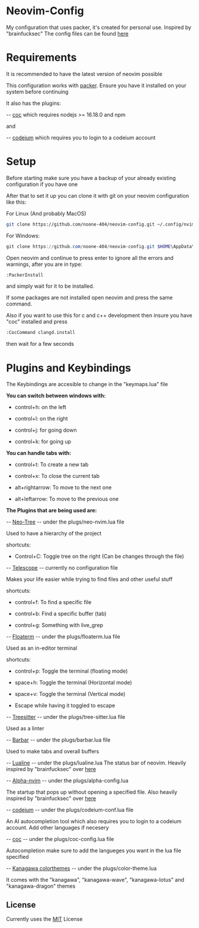 # Neovim-Config

My configuration that uses packer, it's created for personal use. 
Inspired by "brainfucksec" 
The config files can be found [here](https://github.com/brainfucksec/neovim-lua)

# Requirements

It is recommended to have the latest version of neovim possible

This configuration works with [packer](https://github.com/wbthomason/packer.nvim?tab=readme-ov-file#quickstart). Ensure you have it installed on your system before continuing

It also has the plugins:

-- [coc](https://github.com/neoclide/coc.nvim) which requires nodejs >= 16.18.0 and npm

and

-- [codeium](https://github.com/Exafunction/codeium.nvim) which requires you to login to a codeium account

# Setup

Before starting make sure you have a backup of your already existing configuration if you have one

After that to set it up you can clone it with git on your neovim configuration like this:

For Linux (And probably MacOS)
```bash
git clone https://github.com/noone-404/neovim-config.git ~/.config/nvim
```

For Windows:
```powershell
git clone https://github.com/noone-404/neovim-config.git $HOME\AppData\Local\nvim
```

Open neovim and continue to press enter to ignore all the errors and warnings, after you are in type:
```bash
:PackerInstall
```
and simply wait for it to be installed.

If some packages are not installed open neovim and press the same command.

Also if you want to use this for c and c++ development then insure you have "coc" installed and press
```bash
:CocCommand clangd.install
```
then wait for a few seconds

# Plugins and Keybindings

The Keybindings are accesible to change in the "keymaps.lua" file

**You can switch between windows with:**

* control+h: on the left

* control+l: on the right

* control+j: for going down

* control+k: for going up

**You can handle tabs with:**

* control+t: To create a new tab

* control+x: To close the current tab

* alt+rightarrow: To move to the next one

* alt+leftarrow: To move to the previous one

**The Plugins that are being used are:**

-- [Neo-Tree](https://github.com/nvim-neo-tree/neo-tree.nvim) -- under the plugs/neo-nvim.lua file

Used to have a hierarchy of the project

shortcuts:

* Control+C: Toggle tree on the right (Can be changes through the file)

-- [Telescope](https://github.com/nvim-telescope/telescope.nvim) -- currently no configuration file

Makes your life easier while trying to find files and other useful stuff

shortcuts:

* control+f: To find a specific file

* control+b: Find a specific buffer (tab)

* control+g: Something with live_grep

-- [Floaterm](https://github.com/voldikss/vim-floaterm) -- under the plugs/floaterm.lua file

Used as an in-editor terminal

shortcuts:

* control+p: Toggle the terminal (floating mode)

* space+h: Toggle the terminal (Horizontal mode)

* space+v: Toggle the terminal (Vertical mode)

* Escape while having it toggled to escape

-- [Treesitter](https://github.com/nvim-treesitter/nvim-treesitter) -- under the plugs/tree-sitter.lua file

Used as a linter

-- [Barbar](https://github.com/romgrk/barbar.nvim) -- under the plugs/barbar.lua file

Used to make tabs and overall buffers 

-- [Lualine](https://github.com/nvim-lualine/lualine.nvim) -- under the plugs/lualine.lua
The status bar of neovim. Heavily inspired by "brainfucksec" over [here](https://github.com/brainfucksec/neovim-lua/blob/main/nvim/lua/core/statusline.lua)

-- [Alpha-nvim](https://github.com/goolord/alpha-nvim) -- under the plugs/alpha-config.lua

The startup that pops up without opening a specified file. Also heavily inspired by "brainfucksec" over [here](https://github.com/brainfucksec/neovim-lua/blob/main/nvim/lua/plugins/alpha-nvim.lua)

-- [codeium](https://github.com/Exafunction/codeium.nvim) -- under the plugs/codeium-conf.lua file

An AI autocompletion tool which also requires you to login to a codeium account. Add other languages if necesery

-- [coc](https://github.com/neoclide/coc.nvim) -- under the plugs/coc-config.lua file

Autocompletion make sure to add the langueges you want in the lua file specified

-- [Kanagawa colorthemes](https://github.com/rebelot/kanagawa.nvim) -- under the plugs/color-theme.lua

It comes with the "kanagawa", "kanagawa-wave", "kanagawa-lotus" and "kanagawa-dragon" themes

## License

Currently uses the [MIT](https://choosealicense.com/licenses/mit/) License 

